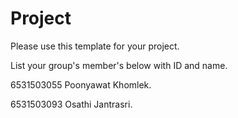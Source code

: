 Project
=============
Please use this template for your project.

List your group's member's below with ID and name.

6531503055 Poonyawat Khomlek.

6531503093 Osathi Jantrasri.


